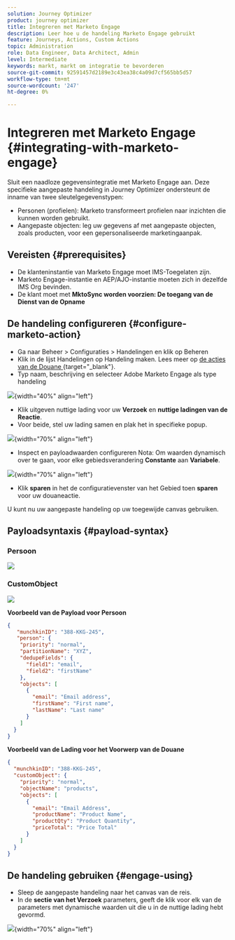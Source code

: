 ```yaml
---
solution: Journey Optimizer
product: journey optimizer
title: Integreren met Marketo Engage
description: Leer hoe u de handeling Marketo Engage gebruikt
feature: Journeys, Actions, Custom Actions
topic: Administration
role: Data Engineer, Data Architect, Admin
level: Intermediate
keywords: markt, markt om integratie te bevorderen
source-git-commit: 92591457d2189e3c43ea38c4a09d7cf565bb5d57
workflow-type: tm+mt
source-wordcount: '247'
ht-degree: 0%

---
```



# Integreren met Marketo Engage {#integrating-with-marketo-engage}

Sluit een naadloze gegevensintegratie met Marketo Engage aan. Deze specifieke aangepaste handeling in Journey Optimizer ondersteunt de inname van twee sleutelgegevenstypen:

* Personen (profielen): Marketo transformeert profielen naar inzichten die kunnen worden gebruikt.
* Aangepaste objecten: leg uw gegevens af met aangepaste objecten, zoals producten, voor een gepersonaliseerde marketingaanpak.

## Vereisten {#prerequisites}

* De klanteninstantie van Marketo Engage moet IMS-Toegelaten zijn.
* Marketo Engage-instantie en AEP/AJO-instantie moeten zich in dezelfde IMS Org bevinden.
* De klant moet met **MktoSync worden voorzien: De toegang van de Dienst van de Opname**

## De handeling configureren {#configure-marketo-action}

* Ga naar Beheer > Configuraties > Handelingen en klik op Beheren
* Klik in de lijst Handelingen op Handeling maken. Lees meer op [ de acties van de Douane ](../building-journeys/using-custom-actions.md){target="_blank"}.
* Typ naam, beschrijving en selecteer Adobe Marketo Engage als type handeling

![](assets/engage-customaction-creation.png){width="40%" align="left"}

* Klik uitgeven nuttige lading voor uw **Verzoek** en **nuttige ladingen van de Reactie**.
* Voor beide, stel uw lading samen en plak het in specifieke popup.

![](assets/engage-customaction-payload.png){width="70%" align="left"}

* Inspect en payloadwaarden configureren
Nota: Om waarden dynamisch over te gaan, voor elke gebiedsverandering **Constante** aan **Variabele**.

![](assets/engage-customaction-payload-fields.png){width="70%" align="left"}

* Klik **sparen** in het de configuratievenster van het Gebied toen **sparen** voor uw douaneactie.

U kunt nu uw aangepaste handeling op uw toegewijde canvas gebruiken.


## Payloadsyntaxis {#payload-syntax}

### Persoon

![](assets/payload-person.png)

### CustomObject

![](assets/payload-customobject.png)


**Voorbeeld van de Payload voor Persoon**

```json
{
   "munchkinID": "388-KKG-245",  
   "person": {
    "priority": "normal",
    "partitionName": "XYZ",
    "dedupeFields": {
      "field1": "email",
      "field2": "firstName"
    },
    "objects": [
      {
        "email": "Email address",
        "firstName": "First name",
        "lastName": "Last name"
      }
    ]
  }
}
```

**Voorbeeld van de Lading voor het Voorwerp van de Douane**

```json
{
  "munchkinID": "388-KKG-245", 
  "customObject": {
    "priority": "normal",
    "objectName": "products",
    "objects": [
      {
        "email": "Email Address",
        "productName": "Product Name",
        "productQty": "Product Quantity",
        "priceTotal": "Price Total"
      }
    ]
  }
}
```


## De handeling gebruiken {#engage-using}

* Sleep de aangepaste handeling naar het canvas van de reis.
* In de **sectie van het Verzoek** parameters, geeft de klik voor elk van de parameters met dynamische waarden uit die u in de nuttige lading hebt gevormd.

![](assets/engage-use-canvas.png){width="70%" align="left"}

